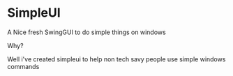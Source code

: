 # SimpleUI
A Nice fresh SwingGUI to do simple things on windows

Why?

Well i've created simpleui to help non tech savy people use simple windows commands
